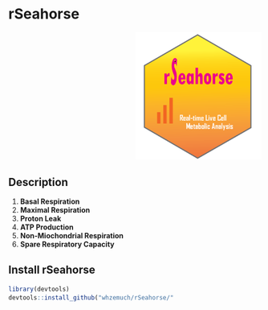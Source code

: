 # rSeahorse
<p align="right"> <img src="images/rSeahorse_hexsticker.png" width=250> </p>


## Description

1. __Basal Respiration__
2. __Maximal Respiration__
3. __Proton Leak__
4. __ATP Production__
5. __Non-Miochondrial Respiration__
6. __Spare Respiratory Capacity__


##  Install rSeahorse

```r
library(devtools)
devtools::install_github("whzemuch/rSeahorse/"
```
